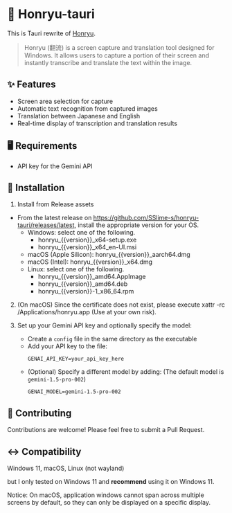 # 🌊 Honryu-tauri

This is Tauri rewrite of [Honryu](https://github.com/trasta298/honryu).

> Honryu (翻流) is a screen capture and translation tool designed for Windows. It allows users to capture a portion of their screen and instantly transcribe and translate the text within the image.

## ✨ Features

- Screen area selection for capture
- Automatic text recognition from captured images
- Translation between Japanese and English
- Real-time display of transcription and translation results

## 🖥️ Requirements

- API key for the Gemini API

## 🚀 Installation

1. Install from Release assets
  - From the latest release on https://github.com/SSlime-s/honryu-tauri/releases/latest, install the appropriate version for your OS.
    - Windows: select one of the following.
      - honryu_{{version}}_x64-setup.exe
      - honryu_{{version}}_x64_en-UI.msi
    - macOS (Apple Silicon): honryu_{{version}}_aarch64.dmg
    - macOS (Intel): honryu_{{version}}_x64.dmg
    - Linux: select one of the following.
      - honryu_{{version}}_amd64.AppImage
      - honryu_{{version}}_amd64.deb
      - honryu_{{version}}-1_x86_64.rpm

2. (On macOS) Since the certificate does not exist, please execute xattr -rc /Applications/honryu.app (Use at your own risk).

3. Set up your Gemini API key and optionally specify the model:
   - Create a `config` file in the same directory as the executable
   - Add your API key to the file:
     ```
     GENAI_API_KEY=your_api_key_here
     ```
   - (Optional) Specify a different model by adding:
     (The default model is `gemini-1.5-pro-002`)
     ```
     GENAI_MODEL=gemini-1.5-pro-002
     ```

## 🤝 Contributing

Contributions are welcome! Please feel free to submit a Pull Request.

## ↔️ Compatibility

Windows 11, macOS, Linux (not wayland)

but I only tested on Windows 11 and **recommend** using it on Windows 11.

Notice: On macOS, application windows cannot span across multiple screens by default, so they can only be displayed on a specific display.
